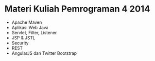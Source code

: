 # Materi Kuliah Pemrograman 4 2014 #

* Apache Maven
* Aplikasi Web Java
* Servlet, Filter, Listener
* JSP & JSTL
* Security
* REST
* AngularJS dan Twitter Bootstrap
